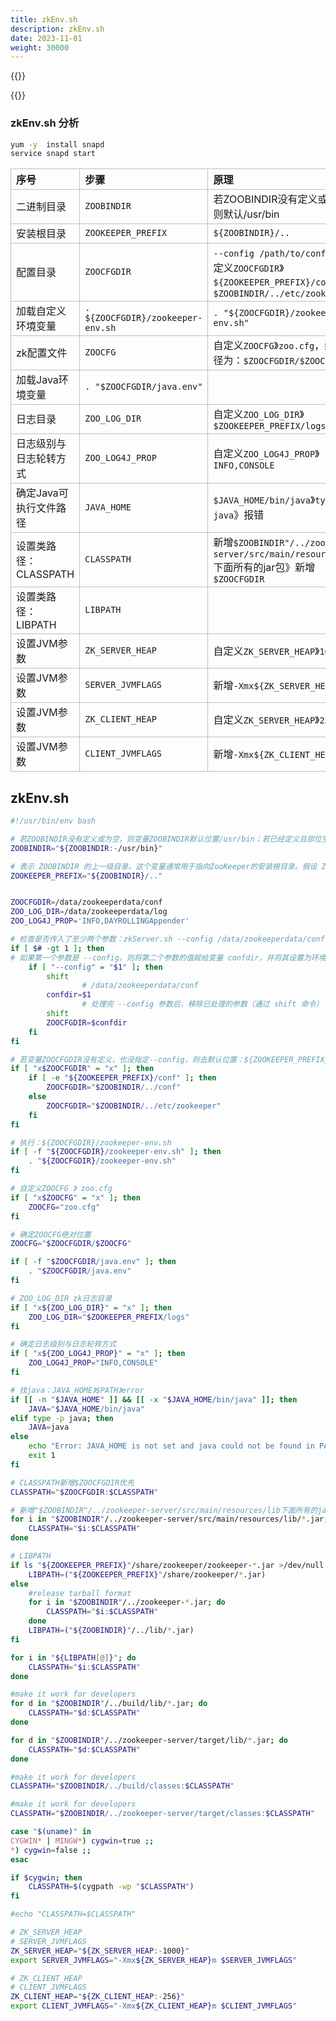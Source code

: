 ```yaml
---
title: zkEnv.sh
description: zkEnv.sh
date: 2023-11-01
weight: 30000
---
```


<style>
th, td {
  border: 1px solid rgb(190, 190, 190);
}
</style>

{{<alert>}}


{{</alert>}}



### zkEnv.sh 分析

```bash
yum -y  install snapd
service snapd start

```


| 序号                   | 步骤                              | 原理                                                                                                  | 备注      |
|:---------------------|:----------------------------------|:------------------------------------------------------------------------------------------------------|:----------|
| 二进制目录             | `ZOOBINDIR`                       | 若ZOOBINDIR没有定义或为空，则默认/usr/bin                                                              |           |
| 安装根目录             | `ZOOKEEPER_PREFIX`                | `${ZOOBINDIR}/..`                                                                                     |           |
| 配置目录               | `ZOOCFGDIR`                       | `--config /path/to/config`》自定义`ZOOCFGDIR`》`${ZOOKEEPER_PREFIX}/conf`》`$ZOOBINDIR/../etc/zookeeper` |           |
| 加载自定义环境变量     | `. ${ZOOCFGDIR}/zookeeper-env.sh` | `. "${ZOOCFGDIR}/zookeeper-env.sh"`                                                                   |           |
| zk配置文件             | `ZOOCFG`                          | 自定义`ZOOCFG`》`zoo.cfg`，绝对路径为：`$ZOOCFGDIR/$ZOOCFG`                                              |           |
| 加载Java环境变量       | `. "$ZOOCFGDIR/java.env"`         |                                                                                                       |           |
| 日志目录               | `ZOO_LOG_DIR`                     | 自定义`ZOO_LOG_DIR`》`$ZOOKEEPER_PREFIX/logs`                                                          |           |
| 日志级别与日志轮转方式 | `ZOO_LOG4J_PROP`                  | 自定义`ZOO_LOG4J_PROP`》`INFO,CONSOLE`                                                                 |           |
| 确定Java可执行文件路径 | `JAVA_HOME`                       | `$JAVA_HOME/bin/java`》`type -p java`》报错                                                             |           |
| 设置类路径：CLASSPATH   | `CLASSPATH`                       | 新增`$ZOOBINDIR"/../zookeeper-server/src/main/resources/lib`下面所有的jar包》新增`$ZOOCFGDIR`          |           |
| 设置类路径：LIBPATH     | `LIBPATH`                         |                                                                                                       |           |
| 设置JVM参数            | `ZK_SERVER_HEAP`                  | 自定义`ZK_SERVER_HEAP`》`1000`                                                                         | 默认1000M |
| 设置JVM参数            | `SERVER_JVMFLAGS`                 | 新增`-Xmx${ZK_SERVER_HEAP}m`                                                                          |           |
| 设置JVM参数            | `ZK_CLIENT_HEAP`                  | 自定义`ZK_SERVER_HEAP`》`256`                                                                          | 默认256M  |
| 设置JVM参数            | `CLIENT_JVMFLAGS`                 | 新增`-Xmx${ZK_CLIENT_HEAP}m`                                                                          |           |




## zkEnv.sh

```bash
#!/usr/bin/env bash

# 若ZOOBINDIR没有定义或为空，则变量ZOOBINDIR默认位置/usr/bin；若已经定义且部位空则使用其当前值
ZOOBINDIR="${ZOOBINDIR:-/usr/bin}"

# 表示 ZOOBINDIR 的上一级目录。这个变量通常用于指向ZooKeeper的安装根目录。假设 ZOOBINDIR 的值为 /usr/bin，则 ZOOKEEPER_PREFIX 的值为 /usr
ZOOKEEPER_PREFIX="${ZOOBINDIR}/.."


ZOOCFGDIR=/data/zookeeperdata/conf
ZOO_LOG_DIR=/data/zookeeperdata/log
ZOO_LOG4J_PROP='INFO,DAYROLLINGAppender'

# 检查是否传入了至少两个参数：zkServer.sh --config /data/zookeeperdata/conf start
if [ $# -gt 1 ]; then
# 如果第一个参数是 --config，则将第二个参数的值赋给变量 confdir，并将其设置为环境变量 ZOOCFGDIR
	if [ "--config" = "$1" ]; then
		shift
                # /data/zookeeperdata/conf
		confdir=$1
                # 处理完 --config 参数后，移除已处理的参数（通过 shift 命令）
		shift
		ZOOCFGDIR=$confdir
	fi
fi

# 若变量ZOOCFGDIR没有定义，也没指定--config，则去默认位置：${ZOOKEEPER_PREFIX}/conf 》$ZOOBINDIR/../etc/zookeeper
if [ "x$ZOOCFGDIR" = "x" ]; then
	if [ -e "${ZOOKEEPER_PREFIX}/conf" ]; then
		ZOOCFGDIR="$ZOOBINDIR/../conf"
	else
		ZOOCFGDIR="$ZOOBINDIR/../etc/zookeeper"
	fi
fi

# 执行：${ZOOCFGDIR}/zookeeper-env.sh
if [ -f "${ZOOCFGDIR}/zookeeper-env.sh" ]; then
	. "${ZOOCFGDIR}/zookeeper-env.sh"
fi

# 自定义ZOOCFG 》 zoo.cfg
if [ "x$ZOOCFG" = "x" ]; then
	ZOOCFG="zoo.cfg"
fi

# 确定ZOOCFG绝对位置
ZOOCFG="$ZOOCFGDIR/$ZOOCFG"

if [ -f "$ZOOCFGDIR/java.env" ]; then
	. "$ZOOCFGDIR/java.env"
fi

# ZOO_LOG_DIR zk日志目录
if [ "x${ZOO_LOG_DIR}" = "x" ]; then
	ZOO_LOG_DIR="$ZOOKEEPER_PREFIX/logs"
fi

# 确定日志级别与日志轮转方式
if [ "x${ZOO_LOG4J_PROP}" = "x" ]; then
	ZOO_LOG4J_PROP="INFO,CONSOLE"
fi

# 找java：JAVA_HOME》$PATH》error
if [[ -n "$JAVA_HOME" ]] && [[ -x "$JAVA_HOME/bin/java" ]]; then
	JAVA="$JAVA_HOME/bin/java"
elif type -p java; then
	JAVA=java
else
	echo "Error: JAVA_HOME is not set and java could not be found in PATH." 1>&2
	exit 1
fi

# CLASSPATH新增$ZOOCFGDIR优先
CLASSPATH="$ZOOCFGDIR:$CLASSPATH"

# 新增"$ZOOBINDIR"/../zookeeper-server/src/main/resources/lib下面所有的jar包
for i in "$ZOOBINDIR"/../zookeeper-server/src/main/resources/lib/*.jar; do
	CLASSPATH="$i:$CLASSPATH"
done

# LIBPATH
if ls "${ZOOKEEPER_PREFIX}"/share/zookeeper/zookeeper-*.jar >/dev/null 2>&1; then
	LIBPATH=("${ZOOKEEPER_PREFIX}"/share/zookeeper/*.jar)
else
	#release tarball format
	for i in "$ZOOBINDIR"/../zookeeper-*.jar; do
		CLASSPATH="$i:$CLASSPATH"
	done
	LIBPATH=("${ZOOBINDIR}"/../lib/*.jar)
fi

for i in "${LIBPATH[@]}"; do
	CLASSPATH="$i:$CLASSPATH"
done

#make it work for developers
for d in "$ZOOBINDIR"/../build/lib/*.jar; do
	CLASSPATH="$d:$CLASSPATH"
done

for d in "$ZOOBINDIR"/../zookeeper-server/target/lib/*.jar; do
	CLASSPATH="$d:$CLASSPATH"
done

#make it work for developers
CLASSPATH="$ZOOBINDIR/../build/classes:$CLASSPATH"

#make it work for developers
CLASSPATH="$ZOOBINDIR/../zookeeper-server/target/classes:$CLASSPATH"

case "$(uname)" in
CYGWIN* | MINGW*) cygwin=true ;;
*) cygwin=false ;;
esac

if $cygwin; then
	CLASSPATH=$(cygpath -wp "$CLASSPATH")
fi

#echo "CLASSPATH=$CLASSPATH"

# ZK_SERVER_HEAP
# SERVER_JVMFLAGS
ZK_SERVER_HEAP="${ZK_SERVER_HEAP:-1000}"
export SERVER_JVMFLAGS="-Xmx${ZK_SERVER_HEAP}m $SERVER_JVMFLAGS"

# ZK_CLIENT_HEAP
# CLIENT_JVMFLAGS
ZK_CLIENT_HEAP="${ZK_CLIENT_HEAP:-256}"
export CLIENT_JVMFLAGS="-Xmx${ZK_CLIENT_HEAP}m $CLIENT_JVMFLAGS"

```









